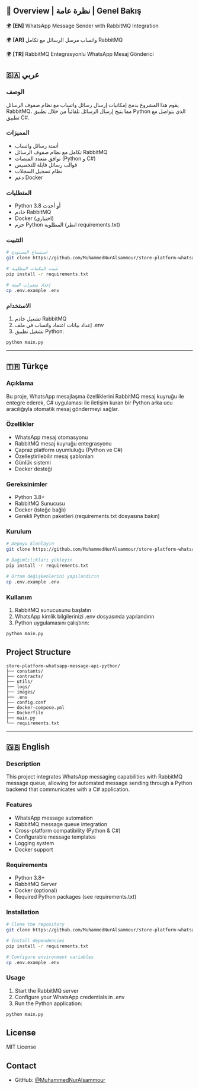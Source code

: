 ## 🌟 Overview | نظرة عامة | Genel Bakış

🌍 **[EN]** WhatsApp Message Sender with RabbitMQ Integration

🌍 **[AR]** واتساب مرسل الرسائل مع تكامل RabbitMQ

🌍 **[TR]** RabbitMQ Entegrasyonlu WhatsApp Mesaj Gönderici


## 🇸🇦 عربي

### الوصف
يقوم هذا المشروع بدمج إمكانيات إرسال رسائل واتساب مع نظام صفوف الرسائل RabbitMQ، مما يتيح إرسال الرسائل تلقائياً من خلال تطبيق Python الذي يتواصل مع تطبيق C#.

### المميزات
- أتمتة رسائل واتساب
- تكامل مع نظام صفوف الرسائل RabbitMQ
- توافق متعدد المنصات (Python و C#)
- قوالب رسائل قابلة للتخصيص
- نظام تسجيل السجلات
- دعم Docker

### المتطلبات
- Python 3.8 أو أحدث
- خادم RabbitMQ
- Docker (اختياري)
- حزم Python المطلوبة (انظر requirements.txt)

### التثبيت
```bash
# استنساخ المستودع
git clone https://github.com/MuhammedNurAlsammour/store-platform-whatsapp-message-api-python.git

# تثبيت المكتبات المطلوبة
pip install -r requirements.txt

# إعداد متغيرات البيئة
cp .env.example .env
```

### الاستخدام
1. تشغيل خادم RabbitMQ
2. إعداد بيانات اعتماد واتساب في ملف .env
3. تشغيل تطبيق Python:
```bash
python main.py
```

---

## 🇹🇷 Türkçe

### Açıklama
Bu proje, WhatsApp mesajlaşma özelliklerini RabbitMQ mesaj kuyruğu ile entegre ederek, C# uygulaması ile iletişim kuran bir Python arka ucu aracılığıyla otomatik mesaj göndermeyi sağlar.

### Özellikler
- WhatsApp mesaj otomasyonu
- RabbitMQ mesaj kuyruğu entegrasyonu
- Çapraz platform uyumluluğu (Python ve C#)
- Özelleştirilebilir mesaj şablonları
- Günlük sistemi
- Docker desteği

### Gereksinimler
- Python 3.8+
- RabbitMQ Sunucusu
- Docker (isteğe bağlı)
- Gerekli Python paketleri (requirements.txt dosyasına bakın)

### Kurulum
```bash
# Depoyu klonlayın
git clone https://github.com/MuhammedNurAlsammour/store-platform-whatsapp-message-api-python.git

# Bağımlılıkları yükleyin
pip install -r requirements.txt

# Ortam değişkenlerini yapılandırın
cp .env.example .env
```

### Kullanım
1. RabbitMQ sunucusunu başlatın
2. WhatsApp kimlik bilgilerinizi .env dosyasında yapılandırın
3. Python uygulamasını çalıştırın:
```bash
python main.py
```

## Project Structure
```
store-platform-whatsapp-message-api-python/
├── constants/
├── contracts/
├── utils/
├── logs/
├── images/
├── .env
├── config.conf
├── docker-compose.yml
├── Dockerfile
├── main.py
└── requirements.txt
```
---

## 🇬🇧 English

### Description
This project integrates WhatsApp messaging capabilities with RabbitMQ message queue, allowing for automated message sending through a Python backend that communicates with a C# application.

### Features
- WhatsApp message automation
- RabbitMQ message queue integration
- Cross-platform compatibility (Python & C#)
- Configurable message templates
- Logging system
- Docker support

### Requirements
- Python 3.8+
- RabbitMQ Server
- Docker (optional)
- Required Python packages (see requirements.txt)

### Installation
```bash
# Clone the repository
git clone https://github.com/MuhammedNurAlsammour/store-platform-whatsapp-message-api-python.git

# Install dependencies
pip install -r requirements.txt

# Configure environment variables
cp .env.example .env
```

### Usage
1. Start the RabbitMQ server
2. Configure your WhatsApp credentials in .env
3. Run the Python application:
```bash
python main.py
```

## License
MIT License

## Contact
- GitHub: [@MuhammedNurAlsammour](https://github.com/MuhammedNurAlsammour)
